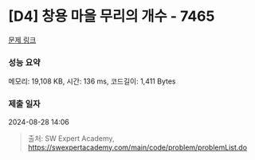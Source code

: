 # [D4] 창용 마을 무리의 개수 - 7465 

[문제 링크](https://swexpertacademy.com/main/code/problem/problemDetail.do?contestProbId=AWngfZVa9XwDFAQU) 

### 성능 요약

메모리: 19,108 KB, 시간: 136 ms, 코드길이: 1,411 Bytes

### 제출 일자

2024-08-28 14:06



> 출처: SW Expert Academy, https://swexpertacademy.com/main/code/problem/problemList.do
